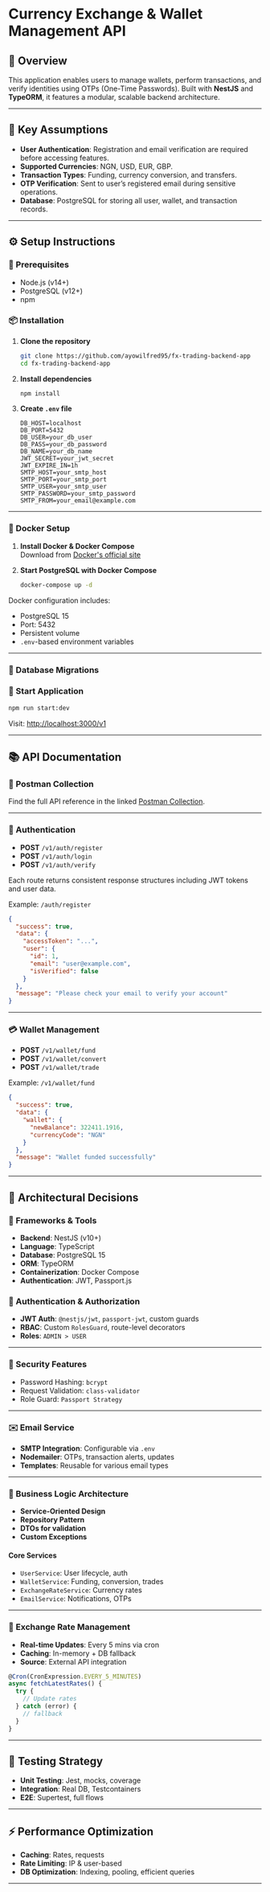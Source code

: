 # Currency Exchange & Wallet Management API

## 📘 Overview

This application enables users to manage wallets, perform transactions, and verify identities using OTPs (One-Time Passwords). Built with **NestJS** and **TypeORM**, it features a modular, scalable backend architecture.

---

## 📌 Key Assumptions

- **User Authentication**: Registration and email verification are required before accessing features.
- **Supported Currencies**: NGN, USD, EUR, GBP.
- **Transaction Types**: Funding, currency conversion, and transfers.
- **OTP Verification**: Sent to user’s registered email during sensitive operations.
- **Database**: PostgreSQL for storing all user, wallet, and transaction records.

---

## ⚙️ Setup Instructions

### 🧰 Prerequisites

- Node.js (v14+)
- PostgreSQL (v12+)
- npm

### 📦 Installation

1. **Clone the repository**
   ```bash
   git clone https://github.com/ayowilfred95/fx-trading-backend-app
   cd fx-trading-backend-app
   ```

2. **Install dependencies**
   ```bash
   npm install
   ```

3. **Create `.env` file**
   ```env
   DB_HOST=localhost
   DB_PORT=5432
   DB_USER=your_db_user
   DB_PASS=your_db_password
   DB_NAME=your_db_name
   JWT_SECRET=your_jwt_secret
   JWT_EXPIRE_IN=1h
   SMTP_HOST=your_smtp_host
   SMTP_PORT=your_smtp_port
   SMTP_USER=your_smtp_user
   SMTP_PASSWORD=your_smtp_password
   SMTP_FROM=your_email@example.com
   ```

---

### 🐳 Docker Setup

1. **Install Docker & Docker Compose**  
   Download from [Docker's official site](https://www.docker.com/products/docker-desktop)

2. **Start PostgreSQL with Docker Compose**
   ```bash
   docker-compose up -d
   ```

Docker configuration includes:
- PostgreSQL 15
- Port: 5432
- Persistent volume
- `.env`-based environment variables

---

### 🧬 Database Migrations

### 🚀 Start Application

```bash
npm run start:dev
```

Visit: [http://localhost:3000/v1](http://localhost:3000/v1)

---

## 📚 API Documentation

### 🔗 Postman Collection

Find the full API reference in the linked [Postman Collection](https://documenter.getpostman.com/view/28637839/2sB2cVgNKr).

---

### 🔐 Authentication

- **POST** `/v1/auth/register`
- **POST** `/v1/auth/login`
- **POST** `/v1/auth/verify`

Each route returns consistent response structures including JWT tokens and user data.

Example: `/auth/register`
```json
{
  "success": true,
  "data": {
    "accessToken": "...",
    "user": {
      "id": 1,
      "email": "user@example.com",
      "isVerified": false
    }
  },
  "message": "Please check your email to verify your account"
}
```

---

### 💳 Wallet Management

- **POST** `/v1/wallet/fund`
- **POST** `/v1/wallet/convert`
- **POST** `/v1/wallet/trade`

Example: `/v1/wallet/fund`
```json
{
  "success": true,
  "data": {
    "wallet": {
      "newBalance": 322411.1916,
      "currencyCode": "NGN"
    }
  },
  "message": "Wallet funded successfully"
}
```

---

## 🧠 Architectural Decisions

### 🔧 Frameworks & Tools

- **Backend**: NestJS (v10+)
- **Language**: TypeScript
- **Database**: PostgreSQL 15
- **ORM**: TypeORM
- **Containerization**: Docker Compose
- **Authentication**: JWT, Passport.js

### 🔐 Authentication & Authorization

- **JWT Auth**: `@nestjs/jwt`, `passport-jwt`, custom guards
- **RBAC**: Custom `RolesGuard`, route-level decorators
- **Roles**: `ADMIN > USER`

---

### 🔐 Security Features

- Password Hashing: `bcrypt`
- Request Validation: `class-validator`
- Role Guard: `Passport Strategy`

---

### ✉️ Email Service

- **SMTP Integration**: Configurable via `.env`
- **Nodemailer**: OTPs, transaction alerts, updates
- **Templates**: Reusable for various email types

---

### 🧱 Business Logic Architecture

- **Service-Oriented Design**
- **Repository Pattern**
- **DTOs for validation**
- **Custom Exceptions**

#### Core Services

- `UserService`: User lifecycle, auth
- `WalletService`: Funding, conversion, trades
- `ExchangeRateService`: Currency rates
- `EmailService`: Notifications, OTPs

---

### 💱 Exchange Rate Management

- **Real-time Updates**: Every 5 mins via cron
- **Caching**: In-memory + DB fallback
- **Source**: External API integration

```ts
@Cron(CronExpression.EVERY_5_MINUTES)
async fetchLatestRates() {
  try {
    // Update rates
  } catch (error) {
    // fallback
  }
}
```

---

## 🧪 Testing Strategy

- **Unit Testing**: Jest, mocks, coverage
- **Integration**: Real DB, Testcontainers
- **E2E**: Supertest, full flows

---

## ⚡ Performance Optimization

- **Caching**: Rates, requests
- **Rate Limiting**: IP & user-based
- **DB Optimization**: Indexing, pooling, efficient queries

---

